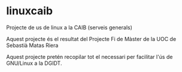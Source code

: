 # linuxcaib
Projecte de us de linux a la CAIB (serveis generals)

Aquest projecte és el resultat del Projecte Fi de Màster
de la UOC de Sebastià Matas Riera

Aquest projecte pretén recopilar tot el necessari per 
facilitar l'ús de GNU/Linux a la DGIDT.


